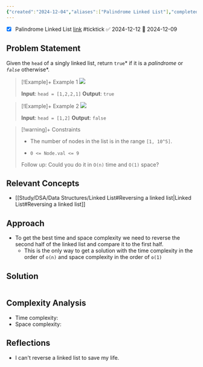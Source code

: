```yaml
---
{"created":"2024-12-04","aliases":["Palindrome Linked List"],"completed":true,"redo":false,"Description":"acting very silly goofy","leetcode-index":234,"link":"https://leetcode.com/problems/palindrome-linked-list","difficulty":"Easy","tags":["leetcode/linked-list","leetcode/two-pointers","leetcode/stack","leetcode/recursion","programming/practice","leetcode/problem"],"dg-publish":true,"permalink":"/study/dsa/leetcode/easy/234-palindrome-linked-list/","dgPassFrontmatter":true}
---
```



- [x] Palindrome Linked List  [link](https://ticktick.com/webapp/#p/674f4562ebbe1a00000002b9/tasks/674fb39000abe8302ce4a8a2) #ticktick   ✅ 2024-12-12 📅 2024-12-09


## Problem Statement
Given the `head` of a singly linked list, return `true`* if it is a *<span data-keyword="palindrome-sequence">*palindrome*</span>* or *`false`* otherwise*.

 

>[!Example]+ Example 1
>![](https://assets.leetcode.com/uploads/2021/03/03/pal1linked-list.jpg)
>
>**Input**: `head = [1,2,2,1]`
>**Output**: `true
`

>[!Example]+ Example 2
>![](https://assets.leetcode.com/uploads/2021/03/03/pal2linked-list.jpg)
>
>**Input**: `head = [1,2]`
>**Output**: `false
`

>[!warning]+ Constraints
>- The number of nodes in the list is in the range `[1, 10^5]`.
>
>- `0 <= Node.val <= 9`
>
>
>
>
>
>
>Follow up: Could you do it in `O(n)` time and `O(1)` space?

## Relevant Concepts
- [[Study/DSA/Data Structures/Linked List#Reversing a linked list\|Linked List#Reversing a linked list]]

## Approach
- To get the best time and space complexity we need to reverse the second half of the linked list and compare it to the first half.
	- This is the only way to get a solution with the time complexity in the order of `o(n)` and space complexity in the order of `o(1)`
## Solution
```Java

```

## Complexity Analysis
- Time complexity: 
- Space complexity: 

## Reflections
- I can't reverse a linked list to save my life.